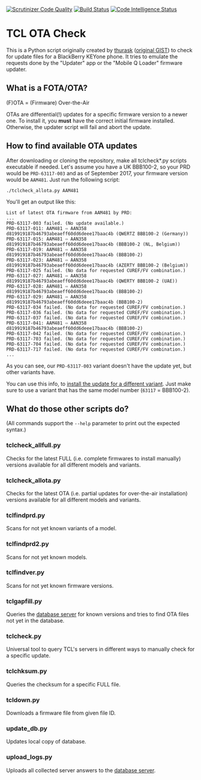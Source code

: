 [![Scrutinizer Code Quality](https://scrutinizer-ci.com/g/mbirth/tcl_ota_check/badges/quality-score.png?b=master)](https://scrutinizer-ci.com/g/mbirth/tcl_ota_check/?branch=master)
[![Build Status](https://scrutinizer-ci.com/g/mbirth/tcl_ota_check/badges/build.png?b=master)](https://scrutinizer-ci.com/g/mbirth/tcl_ota_check/build-status/master)
[![Code Intelligence Status](https://scrutinizer-ci.com/g/mbirth/tcl_ota_check/badges/code-intelligence.svg?b=master)](https://scrutinizer-ci.com/code-intelligence)


TCL OTA Check
=============

This is a Python script originally created by [thurask](https://gist.github.com/thurask) ([original
GIST](https://gist.github.com/thurask/f4ace564e6575ef41c4e35d2458ca2d0)) to check for update files
for a BlackBerry KEYone phone. It tries to emulate the requests done by the "Updater" app or the
"Mobile Q Loader" firmware updater.


What is a FOTA/OTA?
-------------------

(F)OTA = (Firmware) Over-the-Air

OTAs are differential(!) updates for a specific firmware version to a newer one. To install it,
you **must** have the correct initial firmware installed. Otherwise, the updater script will fail
and abort the update.


How to find available OTA updates
---------------------------------

After downloading or cloning the repository, make all tclcheck*.py scripts executable if needed.
Let's assume you have a UK BBB100-2, so your PRD would be `PRD-63117-003` and as of September
2017, your firmware version would be `AAM481`. Just run the following script:

    ./tclcheck_allota.py AAM481

You'll get an output like this:

```
List of latest OTA firmware from AAM481 by PRD:
...
PRD-63117-003 failed. (No update available.)
PRD-63117-011: AAM481 ⇨ AAN358 d819919187b46793abeaeff60dd6deee17baac4b (QWERTZ BBB100-2 (Germany))
PRD-63117-015: AAM481 ⇨ AAN358 d819919187b46793abeaeff60dd6deee17baac4b (BBB100-2 (NL, Belgium))
PRD-63117-019: AAM481 ⇨ AAN358 d819919187b46793abeaeff60dd6deee17baac4b (BBB100-2)
PRD-63117-023: AAM481 ⇨ AAN358 d819919187b46793abeaeff60dd6deee17baac4b (AZERTY BBB100-2 (Belgium))
PRD-63117-025 failed. (No data for requested CUREF/FV combination.)
PRD-63117-027: AAM481 ⇨ AAN358 d819919187b46793abeaeff60dd6deee17baac4b (QWERTY BBB100-2 (UAE))
PRD-63117-028: AAM481 ⇨ AAN358 d819919187b46793abeaeff60dd6deee17baac4b (BBB100-2)
PRD-63117-029: AAM481 ⇨ AAN358 d819919187b46793abeaeff60dd6deee17baac4b (BBB100-2)
PRD-63117-034 failed. (No data for requested CUREF/FV combination.)
PRD-63117-036 failed. (No data for requested CUREF/FV combination.)
PRD-63117-037 failed. (No data for requested CUREF/FV combination.)
PRD-63117-041: AAM481 ⇨ AAN358 d819919187b46793abeaeff60dd6deee17baac4b (BBB100-2)
PRD-63117-042 failed. (No data for requested CUREF/FV combination.)
PRD-63117-703 failed. (No data for requested CUREF/FV combination.)
PRD-63117-704 failed. (No data for requested CUREF/FV combination.)
PRD-63117-717 failed. (No data for requested CUREF/FV combination.)
...
```

As you can see, our `PRD-63117-003` variant doesn't have the update yet, but other variants have.

You can use this info, to [install the update for a different variant](http://wiki.mbirth.de/know-how/hardware/blackberry-keyone/bb-keyone-ota-updates-for-different-variants.html).
Just make sure to use a variant that has the same model number (`63117` = BBB100-2).


What do those other scripts do?
-------------------------------

(All commands support the `--help` parameter to print out the expected syntax.)


### tclcheck_allfull.py

Checks for the latest FULL (i.e. complete firmwares to install manually) versions available for all
different models and variants.


### tclcheck_allota.py

Checks for the latest OTA (i.e. partial updates for over-the-air installation) versions available
for all different models and variants.


### tclfindprd.py

Scans for not yet known variants of a model.


### tclfindprd2.py

Scans for not yet known models.


### tclfindver.py

Scans for not yet known firmware versions.


### tclgapfill.py

Queries the [database server](https://tclota.birth-online.de/) for known versions and tries to find
OTA files not yet in the database.


### tclcheck.py

Universal tool to query TCL's servers in different ways to manually check for a specific update.


### tclchksum.py

Queries the checksum for a specific FULL file.


### tcldown.py

Downloads a firmware file from given file ID.


### update_db.py

Updates local copy of database.


### upload_logs.py

Uploads all collected server answers to the [database server](https://tclota.birth-online.de/).
